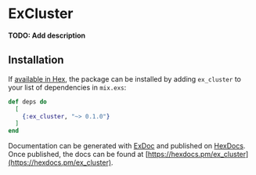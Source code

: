 # ExCluster

**TODO: Add description**

## Installation

If [available in Hex](https://hex.pm/docs/publish), the package can be installed
by adding `ex_cluster` to your list of dependencies in `mix.exs`:

```elixir
def deps do
  [
    {:ex_cluster, "~> 0.1.0"}
  ]
end
```

Documentation can be generated with [ExDoc](https://github.com/elixir-lang/ex_doc)
and published on [HexDocs](https://hexdocs.pm). Once published, the docs can
be found at [https://hexdocs.pm/ex_cluster](https://hexdocs.pm/ex_cluster).

